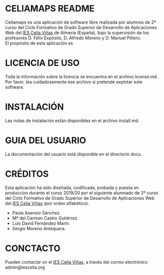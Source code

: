 # CELIAMAPS README

Celiamaps es una aplicación de software libre realizada por alumnos de 2º curso del Ciclo Formativo de Grado Superior de Desarrollo de Aplicaciones Web del [IES Celia Viñas](https://iescelia.org/web/) de Almería \(España\), bajo la supervisión de los profesores D. Félix Expósito, D. Alfredo Moreno y D. Manuel Piñero.  
El propósito de esta aplicación es 

# LICENCIA DE USO

Toda la información sobre la licencia se encuentra en el archivo license\.md \. Por favor, lea cuidadosamente ese archivo si pretende explotar este software\.

# INSTALACIÓN

Las notas de instalación están disponibles en el archivo install\.md\.

# GUIA DEL USUARIO

La documentación del usuario está disponible en el directorio docs\.

# CRÉDITOS

Esta aplicación ha sido diseñada, codificada, probada y puesta en produccíon durante el curso 2019/20 por el siguiente alumnado de 2º curso del Ciclo Formativo de Grado Superior de Desarrollo de Aplicaciones Web del [IES Celia Viñas](https://iescelia.org/web/) \(por orden alfabético\)\.  
* Paula Asensio Sánchez\.
* Mª del Carmen Castro Gutiérrez\.
* Luis David Fernández Marín\.
* Sergio Moreno Antequera\.

# CONCTACTO

Pueden contactar on el [IES Celia Viñas](https://iescelia.org/web/), a través del correo electrónico admin@iescelia\.org
